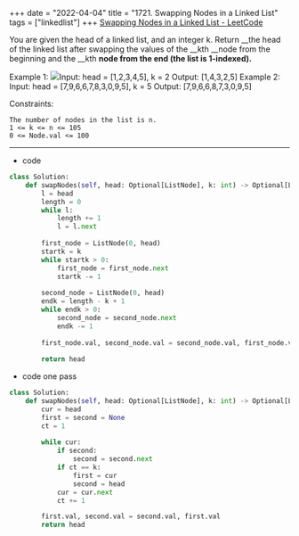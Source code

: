 +++ 
date = "2022-04-04"
title = "1721. Swapping Nodes in a Linked List"
tags = ["linkedlist"]
+++
[Swapping Nodes in a Linked List - LeetCode](https://leetcode.com/problems/swapping-nodes-in-a-linked-list/)

You are given the head of a linked list, and an integer k.
Return __the head of the linked list after swapping the values of the __kth __node from the beginning and the __kth __node from the end (the list is 1-indexed).__
 
Example 1:
![](https://assets.leetcode.com/uploads/2020/09/21/linked1.jpg)Input: head = [1,2,3,4,5], k = 2 Output: [1,4,3,2,5] 
Example 2:
Input: head = [7,9,6,6,7,8,3,0,9,5], k = 5 Output: [7,9,6,6,8,7,3,0,9,5] 
 
Constraints:

	The number of nodes in the list is n.
	1 <= k <= n <= 105
	0 <= Node.val <= 100

---
- code
```py
class Solution:
    def swapNodes(self, head: Optional[ListNode], k: int) -> Optional[ListNode]:
        l = head
        length = 0
        while l:
            length += 1
            l = l.next
            
        first_node = ListNode(0, head)
        startk = k
        while startk > 0:
            first_node = first_node.next
            startk -= 1
        
        second_node = ListNode(0, head)
        endk = length - k + 1
        while endk > 0:
            second_node = second_node.next
            endk -= 1
            
        first_node.val, second_node.val = second_node.val, first_node.val
        
        return head
```
- code one pass
```py
class Solution:
    def swapNodes(self, head: Optional[ListNode], k: int) -> Optional[ListNode]:
        cur = head
        first = second = None
        ct = 1
        
        while cur:
            if second:
                second = second.next
            if ct == k:
                first = cur
                second = head
            cur = cur.next
            ct += 1

        first.val, second.val = second.val, first.val        
        return head
```
